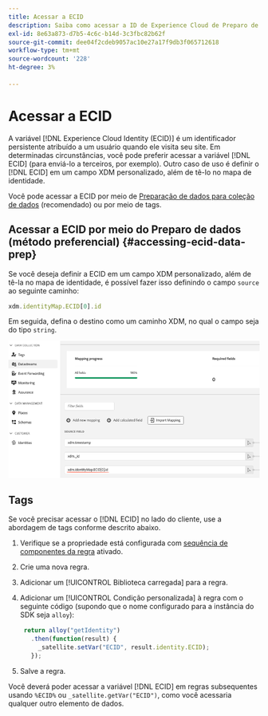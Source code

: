 ```yaml
---
title: Acessar a ECID
description: Saiba como acessar a ID de Experience Cloud de Preparo de dados ou Tags
exl-id: 8e63a873-d7b5-4c6c-b14d-3c3fbc82b62f
source-git-commit: dee04f2cdeb9057ac10e27a17f9db3f065712618
workflow-type: tm+mt
source-wordcount: '228'
ht-degree: 3%

---
```



# Acessar a ECID

A variável [!DNL Experience Cloud Identity (ECID)] é um identificador persistente atribuído a um usuário quando ele visita seu site. Em determinadas circunstâncias, você pode preferir acessar a variável [!DNL ECID] (para enviá-lo a terceiros, por exemplo). Outro caso de uso é definir o [!DNL ECID] em um campo XDM personalizado, além de tê-lo no mapa de identidade.

Você pode acessar a ECID por meio de [Preparação de dados para coleção de dados](../datastreams/data-prep.md) (recomendado) ou por meio de tags.

## Acessar a ECID por meio do Preparo de dados (método preferencial) {#accessing-ecid-data-prep}

Se você deseja definir a ECID em um campo XDM personalizado, além de tê-la no mapa de identidade, é possível fazer isso definindo o campo `source` ao seguinte caminho:

```js
xdm.identityMap.ECID[0].id
```

Em seguida, defina o destino como um caminho XDM, no qual o campo seja do tipo `string`.

![](./assets/access-ecid-data-prep.png)

## Tags

Se você precisar acessar o [!DNL ECID] no lado do cliente, use a abordagem de tags conforme descrito abaixo.

1. Verifique se a propriedade está configurada com [sequência de componentes da regra](../../tags/ui/managing-resources/rules.md#sequencing) ativado.
1. Crie uma nova regra.
1. Adicionar um [!UICONTROL Biblioteca carregada] para a regra.
1. Adicionar um [!UICONTROL Condição personalizada] à regra com o seguinte código (supondo que o nome configurado para a instância do SDK seja `alloy`):

   ```js
    return alloy("getIdentity")
      .then(function(result) {
        _satellite.setVar("ECID", result.identity.ECID);
      });
   ```

1. Salve a regra.

Você deverá poder acessar a variável [!DNL ECID] em regras subsequentes usando `%ECID%` ou `_satellite.getVar("ECID")`, como você acessaria qualquer outro elemento de dados.
